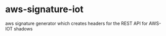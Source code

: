 # aws-signature-iot
aws signature generator which creates headers for the REST API for AWS-IOT shadows
